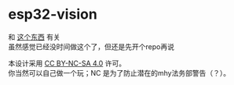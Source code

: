 # esp32-vision 

和 [这个东西](https://oshwhub.com/libc0607/esp32_vision_v3-2_gc9a01_rel) 有关  
虽然感觉已经没时间做这个了，但还是先开个repo再说  


本设计采用 [CC BY-NC-SA 4.0](http://creativecommons.org/licenses/by-nc-sa/4.0) 许可。  
你当然可以自己做一个玩；NC 是为了防止潜在的mhy法务部警告（？）。
